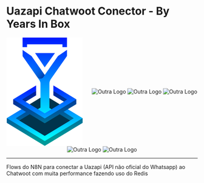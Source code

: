 # Uazapi Chatwoot Conector - By Years In Box

<div style="text-align: center;">
  <img src="./.github/assets/Logo Years In Box.png" width="200" alt="Logo Years In Box" style="margin-right: 20px; vertical-align: middle;"/>
  <img src="./caminho/assets/Chatwoot Logo.png" width="200" alt="Outra Logo" style="vertical-align: middle;"/>
  <img src="./caminho/assets/n8n logo.png" width="200" alt="Outra Logo" style="vertical-align: middle;"/>
  <img src="./caminho/assets/Redis Logo.png" width="200" alt="Outra Logo" style="vertical-align: middle;"/>
  <img src="./caminho/assets/Uazapi Logo.png" width="200" alt="Outra Logo" style="vertical-align: middle;"/>
  <img src="./caminho/assets/Whatsapp Logo.png" width="200" alt="Outra Logo" style="vertical-align: middle;"/>
</div>

---

Flows do N8N para conectar a Uazapi (API não oficial do Whatsapp) ao Chatwoot com muita performance fazendo uso do Redis
